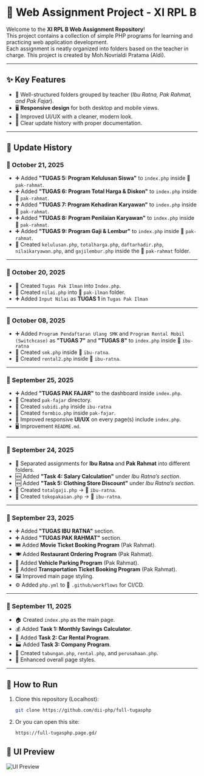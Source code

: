 # 📘 Web Assignment Project - XI RPL B

Welcome to the **XI RPL B Web Assignment Repository**!  
This project contains a collection of simple PHP programs for learning and practicing web application development.  
Each assignment is neatly organized into folders based on the teacher in charge. This project is created by Moh.Novrialdi Pratama (Aldi).

---

## ✨ Key Features
- 📂 Well-structured folders grouped by teacher (*Ibu Ratna, Pak Rahmat, and Pak Fajar*).
- 🖥️ **Responsive design** for both desktop and mobile views.
- 🎨 Improved UI/UX with a cleaner, modern look.
- 🔄 Clear update history with proper documentation.

---
## 📅 Update History

### 🔹 October 21, 2025

- ➕ Added **"TUGAS 5: Program Kelulusan Siswa"** to `index.php` inside 📁 `pak-rahmat`.
- ➕ Added **"TUGAS 6: Program Total Harga & Diskon"** to `index.php` inside 📁 `pak-rahmat`.
- ➕ Added **"TUGAS 7: Program Kehadiran Karyawan"** to `index.php` inside 📁 `pak-rahmat`.
- ➕ Added **"TUGAS 8: Program Penilaian Karyawan"** to `index.php` inside 📁 `pak-rahmat`.
- ➕ Added **"TUGAS 9: Program Gaji & Lembur"** to `index.php` inside 📁 `pak-rahmat`.
- 📝 Created `kelulusan.php`, `totalharga.php`, `daftarhadir.php`, `nilaikaryawan.php`, and `gajilembur.php` inside the 📁 `pak-rahmat` folder.
  
---

### 🔹 October 20, 2025

- 📝 Created `Tugas Pak Ilman` into `Index.php`.
- 📝 Created `nilai.php` into 📁 `pak-ilman` folder. 
- ➕ Added `Input Nilai` as **TUGAS 1** in `Tugas Pak Ilman`
  
--- 

### 🔹 October 08, 2025

- ➕ Added `Program Pendaftaran Ulang SMK` and `Program Rental Mobil (Switchcase)` as **"TUGAS 7"** and **"TUGAS 8"** to `index.php` inside 📁 `ibu-ratna` 
- 📝 Created `smk.php` inside 📁 `ibu-ratna`.
- 📝 Created `rental2.php` inside 📁 `ibu-ratna`.
  
---

### 🔹 September 25, 2025
- ➕ Added **"TUGAS PAK FAJAR"** to the dashboard inside `index.php`.  
- 📁 Created `pak-fajar` directory.
- 📝 Created `subidi.php` inside `ibu-ratna`
- 📝 Created `formbio.php` inside `pak-fajar`.  
- 🎨 Improved responsive **UI/UX** on every page(s) include `index.php`.
- 🖥️ Improvement `README.md`.

---

### 🔹 September 24, 2025
- 📂 Separated assignments for **Ibu Ratna** and **Pak Rahmat** into different folders.  
- 🆕 Added **"Task 4: Salary Calculation"** under *Ibu Ratna’s section*.  
- 🆕 Added **"Task 5: Clothing Store Discount"** under *Ibu Ratna’s section*.  
- 📝 Created `totalgaji.php` → 📁 `ibu-ratna`.  
- 📝 Created `tokopakaian.php` → 📁 `ibu-ratna`.  

---

### 🔹 September 23, 2025
- ➕ Added **"TUGAS IBU RATNA"** section.  
- ➕ Added **"TUGAS PAK RAHMAT"** section.  
- 🎟️ Added **Movie Ticket Booking Program** (Pak Rahmat).  
- 🍽️ Added **Restaurant Ordering Program** (Pak Rahmat).  
- 🚗 Added **Vehicle Parking Program** (Pak Rahmat).  
- 🚌 Added **Transportation Ticket Booking Program** (Pak Rahmat).  
- 🖼️ Improved main page styling.  
- ⚙️ Added `php.yml` to 📁 `.github/workflows` for CI/CD.  

---

### 🔹 September 11, 2025
- 🏠 Created `index.php` as the main page.  
- 💰 Added **Task 1: Monthly Savings Calculator**.  
- 🚙 Added **Task 2: Car Rental Program**.  
- 🏭 Added **Task 3: Company Program**.  
- 📝 Created `tabungan.php`, `rental.php`, and `perusahaan.php`.  
- 🎨 Enhanced overall page styles.  

---

## 🚀 How to Run
1. Clone this repository (Localhost):
   ```bash
   git clone https://github.com/dii-php/full-tugasphp
2. Or you can open this site:
   ```bash
   https://full-tugasphp.page.gd/

## 📸 UI Preview
![UI Preview](assets/preview.png)

